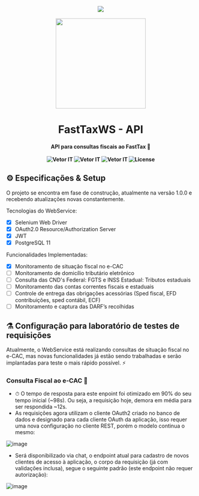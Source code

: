 
<p align="center">
<img src="http://vetorit.com.br/images/logo-vetor-b-01.png" align="center"/>
<br/>
<br/>
<img src="https://www.zema.com/file/general/logo-zema-azul.png" width="240" align="center"/>
</p>

<h1 align="center">
  FastTaxWS - API
</h1> 


<h4 align="center">
	API para consultas fiscais ao FastTax 🚀
	<br />
	<br />
	<img src="https://img.shields.io/badge/Current Version-1.0.0.Latest-%238257E6.svg" alt="Vetor IT" />
	<img src="https://img.shields.io/badge/Stable-%238257E6.svg" alt="Vetor IT" />
	<img src="https://img.shields.io/badge/Company-Vetor IT-%238257E6.svg" alt="Vetor IT" />
	<img alt="License" src="https://img.shields.io/badge/License-MIT-%238257E6">
</h4>

## ⚙️ Especificações & Setup
O projeto se encontra em fase de construção, atualmente na versão 1.0.0 e recebendo atualizações novas constantemente.

Tecnologias do WebService:

- [X] Selenium Web Driver
- [X] OAuth2.0 Resource/Authorization Server
- [X] JWT
- [X] PostgreSQL 11

Funcionalidades Implementadas:

- [X] Monitoramento de situação fiscal no e-CAC
- [ ] Monitoramento de domicílio tributário eletrônico
- [ ] Consulta das CND's
Federal: FGTS e INSS
Estadual: Tributos estaduais
- [ ] Monitoramento das contas correntes fiscais e estaduais
- [ ] Controle de entrega das obrigações acessórias (Sped fiscal, EFD contribuições, sped contábil, ECF)
- [ ] Monitoramento e captura das DARF’s recolhidas

## ⚗️ Configuração para laboratório de testes de requisições
Atualmente, o WebService está realizando consultas de situação fiscal no e-CAC, mas novas funcionalidades já estão sendo trabalhadas e serão implantadas para teste o mais rápido possível. ⚡️

### Consulta Fiscal ao e-CAC 🧾
- ⏱ O tempo de resposta para este enpoint foi otimizado em 90% do seu tempo inicial (~98s). Ou seja, a requisição hoje, demora em média para ser respondida ~12s.
- As requisições agora utilizam o cliente OAuth2 criado no banco de dados e designado para cada cliente OAuth da aplicação, isso requer uma nova configuração no cliente REST, porém o modelo continua o mesmo:

![image](https://user-images.githubusercontent.com/53920696/116194945-ec89de00-a707-11eb-8e36-90c47e645ec6.png)

- Será disponibilizado via chat, o endpoint atual para cadastro de novos clientes de acesso à aplicação, o corpo da requisição (já com validações inclusa), segue o seguinte padrão (este endpoint não requer autorização):

![image](https://user-images.githubusercontent.com/53920696/116195446-9c5f4b80-a708-11eb-88b6-cf03fd75123c.png)

